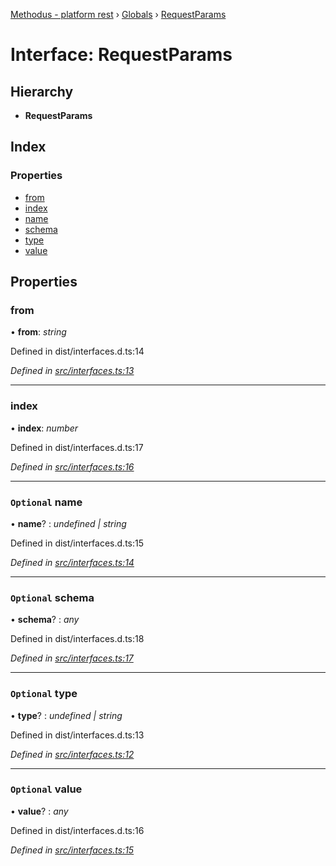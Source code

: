 [Methodus - platform rest](../README.md) › [Globals](../globals.md) › [RequestParams](requestparams.md)

# Interface: RequestParams

## Hierarchy

* **RequestParams**

## Index

### Properties

* [from](requestparams.md#from)
* [index](requestparams.md#index)
* [name](requestparams.md#optional-name)
* [schema](requestparams.md#optional-schema)
* [type](requestparams.md#optional-type)
* [value](requestparams.md#optional-value)

## Properties

###  from

• **from**: *string*

Defined in dist/interfaces.d.ts:14

*Defined in [src/interfaces.ts:13](https://github.com/nodulusteam/methodus.dev/blob/58b1bce/modules/platform/platform-rest/src/interfaces.ts#L13)*

___

###  index

• **index**: *number*

Defined in dist/interfaces.d.ts:17

*Defined in [src/interfaces.ts:16](https://github.com/nodulusteam/methodus.dev/blob/58b1bce/modules/platform/platform-rest/src/interfaces.ts#L16)*

___

### `Optional` name

• **name**? : *undefined | string*

Defined in dist/interfaces.d.ts:15

*Defined in [src/interfaces.ts:14](https://github.com/nodulusteam/methodus.dev/blob/58b1bce/modules/platform/platform-rest/src/interfaces.ts#L14)*

___

### `Optional` schema

• **schema**? : *any*

Defined in dist/interfaces.d.ts:18

*Defined in [src/interfaces.ts:17](https://github.com/nodulusteam/methodus.dev/blob/58b1bce/modules/platform/platform-rest/src/interfaces.ts#L17)*

___

### `Optional` type

• **type**? : *undefined | string*

Defined in dist/interfaces.d.ts:13

*Defined in [src/interfaces.ts:12](https://github.com/nodulusteam/methodus.dev/blob/58b1bce/modules/platform/platform-rest/src/interfaces.ts#L12)*

___

### `Optional` value

• **value**? : *any*

Defined in dist/interfaces.d.ts:16

*Defined in [src/interfaces.ts:15](https://github.com/nodulusteam/methodus.dev/blob/58b1bce/modules/platform/platform-rest/src/interfaces.ts#L15)*
